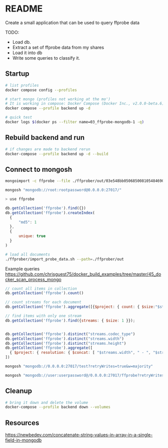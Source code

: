 # README

Create a small application that can be used to query ffprobe data

TODO:

* Load db.
* Extract a set of ffprobe data from my shares
* Load it into db
* Write some queries to classify it.  

## Startup

```sh
# list profiles
docker compose config --profiles               

# start mongo (profiles not working at the mo')
# It is working in compose: Docker Compose (Docker Inc., v2.0.0-beta.6) - Docker Desktop 3.5.2
docker compose --profile backend up -d 

# quick test
docker logs $(docker ps --filter name=03_ffprobe-mongodb-1 -q)
```

## Rebuild backend and run

```sh
# if changes are made to backend rerun
docker-compose --profile backend up -d --build
```

## Connect to mongosh

```sh
mongoimport -c ffprobe --file ./ffprober/out/03e548bb050685008105484690c578d2.json "mongodb://root:rootpassword@0.0.0.0:27017/ffprobe" --authenticationDatabase admin

mongosh "mongodb://root:rootpassword@0.0.0.0:27017/"

> use ffprobe
```

```js
db.getCollection('ffprobe').find({})
db.getCollection('ffprobe').createIndex(
  {
      "md5": 1
  },
  {
      unique: true
  }
)
```

```sh
# load all documents
./ffprober/import_probe_data.sh --path=./ffprober/out      
```


Example queries https://github.com/chrisguest75/docker_build_examples/tree/master/45_docker_scan_process_mongo

```js
// count all items in collection
db.getCollection('ffprobe').count()

// count streams for each document
db.getCollection('ffprobe').aggregate([{$project: { count: { $size:"$streams" }}}])

// find items with only one stream
db.getCollection('ffprobe').find({streams: { $size: 1 }});


db.getCollection('ffprobe').distinct("streams.codec_type")
db.getCollection('ffprobe').distinct("streams.width")
db.getCollection('ffprobe').distinct("streams.height")
db.getCollection('ffprobe').aggregate([
  { $project: { resolution: { $concat: [ "$streams.width", " - ", "$streams.height" ] } } }
])
```







```sh
mongosh "mongodb://0.0.0.0:27017/test?retryWrites=true&w=majority" 

mongosh "mongodb://user:userpassword@/0.0.0.0:27017/ffprobe?retryWrites=true&w=majority"
```

## Cleanup

```sh
# bring it down and delete the volume
docker-compose --profile backend down --volumes
```

## Resources
https://newbedev.com/concatenate-string-values-in-array-in-a-single-field-in-mongodb
